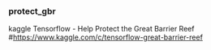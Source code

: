 ### protect_gbr
kaggle Tensorflow - Help Protect the Great Barrier Reef
#https://www.kaggle.com/c/tensorflow-great-barrier-reef

